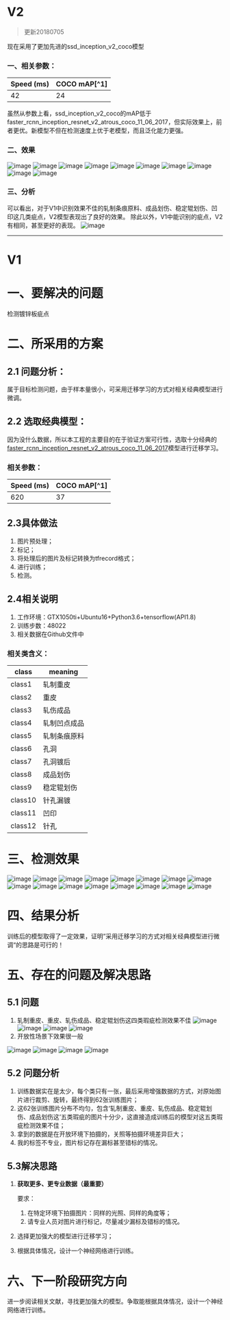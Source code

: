 # V2
> 更新20180705

现在采用了更加先进的ssd_inception_v2_coco模型
### 一、相关参数：

Speed (ms) | COCO mAP[^1]
---|---
42 | 24

虽然从参数上看，ssd_inception_v2_coco的mAP低于faster_rcnn_inception_resnet_v2_atrous_coco_11_06_2017，但实际效果上，前者更优。新模型不但在检测速度上优于老模型，而且泛化能力更强。
### 二、效果
![image](http://a2.qpic.cn/psb?/V13EpJbL3HbDX9/*eOIPKVo4dboashr45RZ3RU2v4VNVZscFQQbCzk27wc!/b/dDEBAAAAAAAA&ek=1&kp=1&pt=0&bo=AgLVAQIC1QEDFzI!&tl=1&vuin=673535308&tm=1530842400&sce=60-4-3&rf=viewer_4)
![image](http://a3.qpic.cn/psb?/V13EpJbL3HbDX9/N.BY8lwsnFA1Tq*UTdIIiD0vUJkPGoNZmkwuHsC048g!/b/dC4BAAAAAAAA&ek=1&kp=1&pt=0&bo=EwLVARMC1QEDFzI!&tl=1&vuin=673535308&tm=1530842400&sce=60-4-3&rf=viewer_4)
![image](http://a4.qpic.cn/psb?/V13EpJbL3HbDX9/2cNtYugvpqogVLReHFytH.5ySmo5mdj6IHJ8rHu7gAk!/b/dDMBAAAAAAAA&ek=1&kp=1&pt=0&bo=AALVAQAC1QEDFzI!&tl=1&vuin=673535308&tm=1530842400&sce=60-4-3&rf=viewer_4)
![image](http://a3.qpic.cn/psb?/V13EpJbL3HbDX9/*IO3JUzZ*owCaSlChjf1FhL7rhyKxsfCJUDJnNUsRWw!/b/dC4BAAAAAAAA&ek=1&kp=1&pt=0&bo=xgLVAcYC1QEDFzI!&tl=1&vuin=673535308&tm=1530842400&sce=60-4-3&rf=viewer_4)
![image](http://m.qpic.cn/psb?/V13EpJbL3HbDX9/1Q3Qes09Ml.ZwswGYlj*.Cif5s2k*inA3VKQVYfoMiw!/b/dDABAAAAAAAA&bo=RQHVAUUB1QEDFzI!&rf=viewer_4)
![image](http://m.qpic.cn/psb?/V13EpJbL3HbDX9/1Q3Qes09Ml.ZwswGYlj*.Cif5s2k*inA3VKQVYfoMiw!/b/dDABAAAAAAAA&bo=RQHVAUUB1QEDFzI!&rf=viewer_4)
![image](http://m.qpic.cn/psb?/V13EpJbL3HbDX9/kU4zN.EZ7zt6Xa25gPv7s5n6.e6DIS4xiJXjeX3gTGE!/b/dFoAAAAAAAAA&bo=DwHVAQ8B1QEDFzI!&rf=viewer_4)
![image](http://m.qpic.cn/psb?/V13EpJbL3HbDX9/YhoEyFQOakDdRMOw.VA1JJBURrX3ayTeg08uCyRDGV8!/b/dDEBAAAAAAAA&bo=BQHWAQUB1gEDFzI!&rf=viewer_4)
![image](http://m.qpic.cn/psb?/V13EpJbL3HbDX9/V6Ml2*oZxg6c2sWSqYx.boXIkvzY*vuvfC5DmGPRzoY!/b/dDEBAAAAAAAA&bo=yQJaAckCWgEDFzI!&rf=viewer_4)
![image](http://m.qpic.cn/psb?/V13EpJbL3HbDX9/QVBVvoMjjzfU4UGCF2wEcOFc8YJhYmBf5BlUpPIoExU!/b/dFcAAAAAAAAA&bo=yQJuAckCbgEDFzI!&rf=viewer_4)
### 三、分析
可以看出，对于V1中识别效果不佳的轧制条痕原料、成品划伤、稳定辊划伤、凹印这几类疵点，V2模型表现出了良好的效果。
除此以外，V1中能识别的疵点，V2有相同，甚至更好的表现。
![image](http://m.qpic.cn/psb?/V13EpJbL3HbDX9/cGFj4dwRE4B0mWO3PFM.dKHzDISfQ6qeBHjE*der0Vs!/b/dEUBAAAAAAAA&bo=twHVAbcB1QEDFzI!&rf=viewer_4)

---
# V1
# 一、要解决的问题
检测镀锌板疵点
# 二、所采用的方案
## 2.1 问题分析：
属于目标检测问题，由于样本量很小，可采用迁移学习的方式对相关经典模型进行微调。
## 2.2 选取经典模型：
因为没什么数据，所以本工程的主要目的在于验证方案可行性，选取十分经典的[faster_rcnn_inception_resnet_v2_atrous_coco_11_06_2017](https://arxiv.org/abs/1506.01497)模型进行迁移学习。

### 相关参数：

Speed (ms) | COCO mAP[^1]
---|---
620 | 37
## 2.3具体做法
1. 图片预处理；
2. 标记；
3. 将处理后的图片及标记转换为tfrecord格式；
4. 进行训练；
5. 检测。
## 2.4相关说明
1. 工作环境：GTX1050ti+Ubuntu16+Python3.6+tensorflow(API1.8)
2. 训练步数：48022
3. 相关数据在Github文件中
### 相关类含义：

class| meaning 
---|---
class1 | 轧制重皮
class2 | 重皮
class3|轧伤成品
class4|轧制凹点成品
class5|轧制条痕原料
class6|孔洞
class7|孔洞镀后
class8|成品划伤
class9|稳定辊划伤
class10|针孔漏镀
class11|凹印
class12|针孔


# 三、检测效果
![image](http://m.qpic.cn/psb?/V13EpJbL3HbDX9/THv2pYDQhertIQtYUKGlqMeY9p3NEJTB9jITtyqKV1w!/b/dFoAAAAAAAAA&bo=5gHVAeYB1QEDByI!&rf=viewer_4)
![image](http://m.qpic.cn/psb?/V13EpJbL3HbDX9/4nlXSZrsJJRn4u02wSl0xjZMcpnCYzunkNUeaeKgcIE!/b/dEEBAAAAAAAA&bo=1AHVAdQB1QEDFzI!&rf=viewer_4)
![image](http://m.qpic.cn/psb?/V13EpJbL3HbDX9/mwHMecZPVxr8nkkMkxqRDuPk9CFUsElqY3ocICC1Isw!/b/dFkAAAAAAAAA&bo=zgLKAc4CygEDJwI!&rf=viewer_4)
![image](http://m.qpic.cn/psb?/V13EpJbL3HbDX9/9LsyRkWhqXNveRX*baOEdITjPtOAFPMgvOwJewC46hQ!/b/dDEBAAAAAAAA&bo=twHVAbcB1QEDFzI!&rf=viewer_4)
![image](http://m.qpic.cn/psb?/V13EpJbL3HbDX9/I3Ic*NiMI8JWf3C0OvVlOOrP.E9DwNkcQKzWhNtNzrw!/b/dDMBAAAAAAAA&bo=1gHVAdYB1QEDJwI!&rf=viewer_4)
![image](http://m.qpic.cn/psb?/V13EpJbL3HbDX9/co*85Ng*mioXX5yzzP2yAk1xR5GdusrGaGwrvp5*4Lc!/b/dFoAAAAAAAAA&bo=yQJ2AMkCdgADFzI!&rf=viewer_4)
![image](http://m.qpic.cn/psb?/V13EpJbL3HbDX9/rmQHGZTqOKDlqZ9d7l4n.iPHHiGgZ*JqYRCwyx4bhPU!/b/dC0BAAAAAAAA&bo=pAHVAaQB1QEDFzI!&rf=viewer_4)
![image](http://m.qpic.cn/psb?/V13EpJbL3HbDX9/rWv0hq.V8fvWUgJDKRIG9Q.2RHGoAINxjXl2.xrKLtc!/b/dC4BAAAAAAAA&bo=yQJ7AckCewEDFzI!&rf=viewer_4)
![image](http://m.qpic.cn/psb?/V13EpJbL3HbDX9/r1kLEoLsXjspKafHBCig*kAY8qq*E.OaoveaLqlvgbY!/b/dFUAAAAAAAAA&bo=pgLVAaYC1QEDNxI!&rf=viewer_4)
![image](http://m.qpic.cn/psb?/V13EpJbL3HbDX9/gqe9kbOyM8aaHbNx0SPUS26iXkyGk0D1yjAQlOiYLbI!/b/dDABAAAAAAAA&bo=xgLVAcYC1QEDFzI!&rf=viewer_4)
![image](http://m.qpic.cn/psb?/V13EpJbL3HbDX9/fyubzHa1jWHPN1DyB8OZKmpK*s9vwNt8nyc1NbVhKSA!/b/dC8BAAAAAAAA&bo=XgLVAV4C1QEDFzI!&rf=viewer_4)
![image](http://m.qpic.cn/psb?/V13EpJbL3HbDX9/QcpgyHkxAxr1V5Gx8quNhFCluORbdyxXf1kLPZ0ykf0!/b/dDIBAAAAAAAA&bo=JgLVASYC1QEDFzI!&rf=viewer_4)
![image](http://m.qpic.cn/psb?/V13EpJbL3HbDX9/AweBLLTyDwnSzs9dhopClmCWoBIYAWtHM8PsGoUVm5Y!/b/dC4BAAAAAAAA&bo=7QHVAe0B1QEDJwI!&rf=viewer_4)
![image](http://m.qpic.cn/psb?/V13EpJbL3HbDX9/XGzK93sesEPktHC3tbKKp9exR4DTHXx8v4PQ9FBNehs!/b/dIMAAAAAAAAA&bo=hQHVAYUB1QEDFzI!&rf=viewer_4)
![image](http://m.qpic.cn/psb?/V13EpJbL3HbDX9/zuWW*OUbBp8v5uTKoL7TQDF1*3t62MYQx5wn8OEhYVw!/b/dDIBAAAAAAAA&bo=yQJxAckCcQEDFzI!&rf=viewer_4)
![image](http://m.qpic.cn/psb?/V13EpJbL3HbDX9/xHXVF4Yj9D1OL*jSFSy4LNX*NTxKu7xfVgJncqpoXJ0!/b/dDABAAAAAAAA&bo=pAHVAaQB1QEDFzI!&rf=viewer_4)
# 四、结果分析
训练后的模型取得了一定效果，证明”采用迁移学习的方式对相关经典模型进行微调“的思路是可行的！
# 五、存在的问题及解决思路
## 5.1 问题
1. 轧制重皮、重皮、轧伤成品、稳定辊划伤这四类瑕疵检测效果不佳
![image](http://m.qpic.cn/psb?/V13EpJbL3HbDX9/Fn.sEBDP4WncYIr7oSXOSmeemwAnbjBc5jOuTpfEoWs!/b/dFoAAAAAAAAA&bo=yQJYAckCWAEDByI!&rf=viewer_4)
![image](http://m.qpic.cn/psb?/V13EpJbL3HbDX9/DJCgSp5bnkXNPynVRXB.qKVD1eBO7oL9dcv5pKkFqhQ!/b/dDEBAAAAAAAA&bo=FAHVARQB1QEDFzI!&rf=viewer_4)
![image](http://m.qpic.cn/psb?/V13EpJbL3HbDX9/9bP5XBZxa7VPWEbmiwFCldsiHn7c0XuulD*oYwbENBk!/b/dDABAAAAAAAA&bo=yQJuAckCbgEDFzI!&rf=viewer_4)
![image](http://m.qpic.cn/psb?/V13EpJbL3HbDX9/spuIDJ7mRR4QtgQgPsfQTIgef6wWer0LI84NAB1TyXc!/b/dGcBAAAAAAAA&bo=vQHVAb0B1QEDFzI!&rf=viewer_4)
2. 开放性场景下效果很一般

![image](http://m.qpic.cn/psb?/V13EpJbL3HbDX9/lgFtAtNL.Ob1vFhJL9*XszTkG*SndzMJXhL7ke1dcG0!/b/dDIBAAAAAAAA&bo=dQLWAXUC1gEDJwI!&rf=viewer_4)
![image](http://m.qpic.cn/psb?/V13EpJbL3HbDX9/lj6jaOfSuEcYY74lCKomfMGe2Jiywe2UWykglw3j8Yg!/b/dEABAAAAAAAA&bo=dQLWAXUC1gEDNxI!&rf=viewer_4)
![image](http://m.qpic.cn/psb?/V13EpJbL3HbDX9/oZyieYIsXZaRoqAaFDtkg6.9ZDHKBfBalz8hGy2puJw!/b/dC4BAAAAAAAA&bo=dQLWAXUC1gEDNxI!&rf=viewer_4)
![image](http://m.qpic.cn/psb?/V13EpJbL3HbDX9/ACOSgWsyQicvSbS8Eqe0tMef4g36sQapL4QtsifUPXY!/b/dDABAAAAAAAA&bo=zwKbAc8CmwEDNxI!&rf=viewer_4)
## 5.2 问题分析
1. 训练数据实在是太少，每个类只有一张，最后采用增强数据的方式，对原始图片进行裁剪、旋转，最终得到62张训练图片；
2. 这62张训练图片分布不均匀，包含‘轧制重皮、重皮、轧伤成品、稳定辊划伤、成品划伤这‘五类瑕疵的图片十分少，这直接造成训练后的模型对这五类瑕疵检测效果不佳；
3. 拿到的数据是在开放环境下拍摄的，关照等拍摄环境差异巨大；
4. 我的标签不专业，图片标记存在漏标甚至错标的情况。
## 5.3解决思路
1. **获取更多、更专业数据（最重要）**
    
    要求：    
    1.   在特定环境下拍摄图片：同样的光照、同样的角度等；
    2.   请专业人员对图片进行标记，尽量减少漏标及错标的情况。
2. 选择更加强大的模型进行迁移学习；
3. 根据具体情况，设计一个神经网络进行训练。

# 六、下一阶段研究方向
进一步阅读相关文献，寻找更加强大的模型。争取能根据具体情况，设计一个神经网络进行训练。
